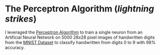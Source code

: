 # The Perceptron Algorithm (*lightning strikes*)

I leveraged the [Perceptron Algorithm](https://medium.com/anubhav-shrimal/perceptron-algorithm-1b387058ecfb) to train a single neuron from an Artificial Neural Network on 5000 28x28 pixel images of handwritten digits from the [MNIST Dataset](http://yann.lecun.com/exdb/mnist/) to classify handwritten from digits 0 to 9 with 98% accuracy.

